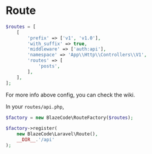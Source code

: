 # Route

```php
$routes = [
    [
        'prefix' => ['v1', 'v1.0'],
        'with_suffix' => true,
        'middleware' => ['auth:api'],
        'namespace' => 'App\\Http\\Controllers\\V1',
        'routes' => [
            'posts',
        ],
    ],
];
```

For more info above config, you can check the wiki.

In your `routes/api.php`,

```php
$factory = new BlazeCode\RouteFactory($routes);

$factory->register(
    new BlazeCode\Laravel\Route(),
    __DIR__.'/api'
);
```
